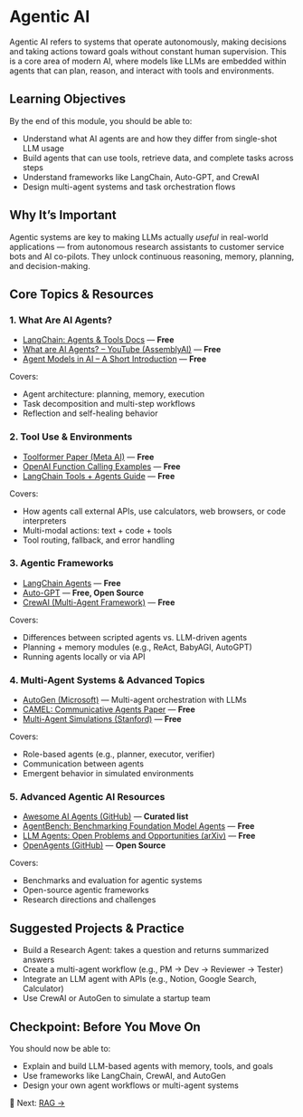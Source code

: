 # Agentic AI

Agentic AI refers to systems that operate autonomously, making decisions and taking actions toward goals without constant human supervision. This is a core area of modern AI, where models like LLMs are embedded within agents that can plan, reason, and interact with tools and environments.

## Learning Objectives

By the end of this module, you should be able to:

- Understand what AI agents are and how they differ from single-shot LLM usage
- Build agents that can use tools, retrieve data, and complete tasks across steps
- Understand frameworks like LangChain, Auto-GPT, and CrewAI
- Design multi-agent systems and task orchestration flows

## Why It’s Important

Agentic systems are key to making LLMs actually *useful* in real-world applications — from autonomous research assistants to customer service bots and AI co-pilots. They unlock continuous reasoning, memory, planning, and decision-making.


## Core Topics & Resources

### 1. What Are AI Agents?

- [LangChain: Agents & Tools Docs](https://docs.langchain.com/docs/components/agents/) — **Free**
- [What are AI Agents? – YouTube (AssemblyAI)](https://www.youtube.com/watch?v=JQkjhoq92JE) — **Free**
- [Agent Models in AI – A Short Introduction](https://www.microsoft.com/en-us/research/blog/the-emergence-of-agentic-ai/) — **Free**

Covers:
- Agent architecture: planning, memory, execution
- Task decomposition and multi-step workflows
- Reflection and self-healing behavior

### 2. Tool Use & Environments

- [Toolformer Paper (Meta AI)](https://arxiv.org/abs/2302.04761) — **Free**
- [OpenAI Function Calling Examples](https://platform.openai.com/docs/guides/gpt/function-calling) — **Free**
- [LangChain Tools + Agents Guide](https://python.langchain.com/docs/modules/agents/tools) — **Free**

Covers:
- How agents call external APIs, use calculators, web browsers, or code interpreters
- Multi-modal actions: text + code + tools
- Tool routing, fallback, and error handling

### 3. Agentic Frameworks

- [LangChain Agents](https://docs.langchain.com/docs/components/agents/) — **Free**
- [Auto-GPT](https://github.com/Torantulino/Auto-GPT) — **Free, Open Source**
- [CrewAI (Multi-Agent Framework)](https://github.com/joaomdmoura/crewAI) — **Free**

Covers:
- Differences between scripted agents vs. LLM-driven agents
- Planning + memory modules (e.g., ReAct, BabyAGI, AutoGPT)
- Running agents locally or via API

### 4. Multi-Agent Systems & Advanced Topics

- [AutoGen (Microsoft)](https://github.com/microsoft/autogen) — Multi-agent orchestration with LLMs  
- [CAMEL: Communicative Agents Paper](https://arxiv.org/abs/2303.17760) — **Free**
- [Multi-Agent Simulations (Stanford)](https://crfm.stanford.edu/2023/04/19/ghost-in-the-machine.html) — **Free**

Covers:
- Role-based agents (e.g., planner, executor, verifier)
- Communication between agents
- Emergent behavior in simulated environments

### 5. Advanced Agentic AI Resources

- [Awesome AI Agents (GitHub)](https://github.com/veritable-tech/awesome-ai-agents) — **Curated list**
- [AgentBench: Benchmarking Foundation Model Agents](https://arxiv.org/abs/2308.07258) — **Free**
- [LLM Agents: Open Problems and Opportunities (arXiv)](https://arxiv.org/abs/2307.10169) — **Free**
- [OpenAgents (GitHub)](https://github.com/openagents/openagents) — **Open Source**

Covers:
- Benchmarks and evaluation for agentic systems
- Open-source agentic frameworks
- Research directions and challenges

## Suggested Projects & Practice

- Build a Research Agent: takes a question and returns summarized answers
- Create a multi-agent workflow (e.g., PM → Dev → Reviewer → Tester)
- Integrate an LLM agent with APIs (e.g., Notion, Google Search, Calculator)
- Use CrewAI or AutoGen to simulate a startup team

## Checkpoint: Before You Move On

You should now be able to:

- Explain and build LLM-based agents with memory, tools, and goals
- Use frameworks like LangChain, CrewAI, and AutoGen
- Design your own agent workflows or multi-agent systems

🔗 Next: [RAG →](./03_rag.md)
